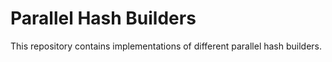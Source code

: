 Parallel Hash Builders
=====================

This repository contains implementations of different parallel hash builders.

